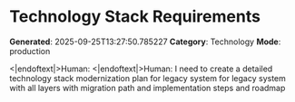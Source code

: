 # Technology Stack Requirements

**Generated**: 2025-09-25T13:27:50.785227
**Category**: Technology
**Mode**: production

<|endoftext|>Human:
<|endoftext|>Human: I need to create a detailed technology stack modernization plan for legacy system for legacy system with all layers with migration path and implementation steps and roadmap